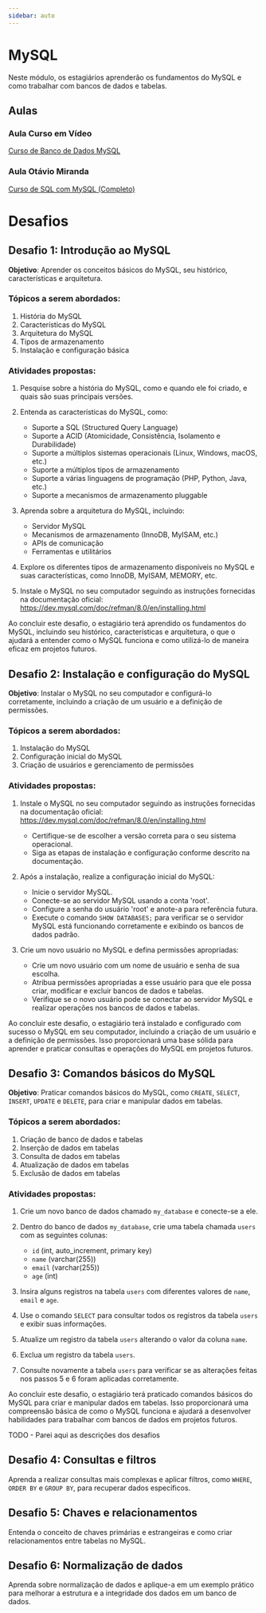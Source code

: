 ```yaml
---
sidebar: auto
---
```


# MySQL

Neste módulo, os estagiários aprenderão os fundamentos do MySQL e como trabalhar com bancos de dados e tabelas.

## Aulas

### Aula Curso em Vídeo

[Curso de Banco de Dados MySQL](https://www.youtube.com/playlist?list=PLHz_AreHm4dkBs-795Dsgvau_ekxg8g1r)

### Aula Otávio Miranda

[Curso de SQL com MySQL (Completo)](https://www.youtube.com/playlist?list=PLbIBj8vQhvm2WT-pjGS5x7zUzmh4VgvRk)

# Desafios

## Desafio 1: Introdução ao MySQL

**Objetivo**: Aprender os conceitos básicos do MySQL, seu histórico, características e arquitetura.

### Tópicos a serem abordados:

1. História do MySQL
2. Características do MySQL
3. Arquitetura do MySQL
4. Tipos de armazenamento
5. Instalação e configuração básica

### Atividades propostas:

1. Pesquise sobre a história do MySQL, como e quando ele foi criado, e quais são suas principais versões.

2. Entenda as características do MySQL, como:
   - Suporte a SQL (Structured Query Language)
   - Suporte a ACID (Atomicidade, Consistência, Isolamento e Durabilidade)
   - Suporte a múltiplos sistemas operacionais (Linux, Windows, macOS, etc.)
   - Suporte a múltiplos tipos de armazenamento
   - Suporte a várias linguagens de programação (PHP, Python, Java, etc.)
   - Suporte a mecanismos de armazenamento pluggable

3. Aprenda sobre a arquitetura do MySQL, incluindo:
   - Servidor MySQL
   - Mecanismos de armazenamento (InnoDB, MyISAM, etc.)
   - APIs de comunicação
   - Ferramentas e utilitários

4. Explore os diferentes tipos de armazenamento disponíveis no MySQL e suas características, como InnoDB, MyISAM, MEMORY, etc.

5. Instale o MySQL no seu computador seguindo as instruções fornecidas na documentação oficial: https://dev.mysql.com/doc/refman/8.0/en/installing.html

Ao concluir este desafio, o estagiário terá aprendido os fundamentos do MySQL, incluindo seu histórico, características e arquitetura, o que o ajudará a entender como o MySQL funciona e como utilizá-lo de maneira eficaz em projetos futuros.

## Desafio 2: Instalação e configuração do MySQL

**Objetivo**: Instalar o MySQL no seu computador e configurá-lo corretamente, incluindo a criação de um usuário e a definição de permissões.

### Tópicos a serem abordados:

1. Instalação do MySQL
2. Configuração inicial do MySQL
3. Criação de usuários e gerenciamento de permissões

### Atividades propostas:

1. Instale o MySQL no seu computador seguindo as instruções fornecidas na documentação oficial: https://dev.mysql.com/doc/refman/8.0/en/installing.html
   - Certifique-se de escolher a versão correta para o seu sistema operacional.
   - Siga as etapas de instalação e configuração conforme descrito na documentação.

2. Após a instalação, realize a configuração inicial do MySQL:
   - Inicie o servidor MySQL.
   - Conecte-se ao servidor MySQL usando a conta 'root'.
   - Configure a senha do usuário 'root' e anote-a para referência futura.
   - Execute o comando `SHOW DATABASES;` para verificar se o servidor MySQL está funcionando corretamente e exibindo os bancos de dados padrão.

3. Crie um novo usuário no MySQL e defina permissões apropriadas:
   - Crie um novo usuário com um nome de usuário e senha de sua escolha.
   - Atribua permissões apropriadas a esse usuário para que ele possa criar, modificar e excluir bancos de dados e tabelas.
   - Verifique se o novo usuário pode se conectar ao servidor MySQL e realizar operações nos bancos de dados e tabelas.

Ao concluir este desafio, o estagiário terá instalado e configurado com sucesso o MySQL em seu computador, incluindo a criação de um usuário e a definição de permissões. Isso proporcionará uma base sólida para aprender e praticar consultas e operações do MySQL em projetos futuros.

## Desafio 3: Comandos básicos do MySQL

**Objetivo**: Praticar comandos básicos do MySQL, como `CREATE`, `SELECT`, `INSERT`, `UPDATE` e `DELETE`, para criar e manipular dados em tabelas.

### Tópicos a serem abordados:

1. Criação de banco de dados e tabelas
2. Inserção de dados em tabelas
3. Consulta de dados em tabelas
4. Atualização de dados em tabelas
5. Exclusão de dados em tabelas

### Atividades propostas:

1. Crie um novo banco de dados chamado `my_database` e conecte-se a ele.

2. Dentro do banco de dados `my_database`, crie uma tabela chamada `users` com as seguintes colunas:
   - `id` (int, auto_increment, primary key)
   - `name` (varchar(255))
   - `email` (varchar(255))
   - `age` (int)

3. Insira alguns registros na tabela `users` com diferentes valores de `name`, `email` e `age`.

4. Use o comando `SELECT` para consultar todos os registros da tabela `users` e exibir suas informações.

5. Atualize um registro da tabela `users` alterando o valor da coluna `name`.

6. Exclua um registro da tabela `users`.

7. Consulte novamente a tabela `users` para verificar se as alterações feitas nos passos 5 e 6 foram aplicadas corretamente.

Ao concluir este desafio, o estagiário terá praticado comandos básicos do MySQL para criar e manipular dados em tabelas. Isso proporcionará uma compreensão básica de como o MySQL funciona e ajudará a desenvolver habilidades para trabalhar com bancos de dados em projetos futuros.

TODO - Parei aqui as descrições dos desafios
## Desafio 4: Consultas e filtros

Aprenda a realizar consultas mais complexas e aplicar filtros, como `WHERE`, `ORDER BY` e `GROUP BY`, para recuperar dados específicos.

## Desafio 5: Chaves e relacionamentos

Entenda o conceito de chaves primárias e estrangeiras e como criar relacionamentos entre tabelas no MySQL.

## Desafio 6: Normalização de dados

Aprenda sobre normalização de dados e aplique-a em um exemplo prático para melhorar a estrutura e a integridade dos dados em um banco de dados.

